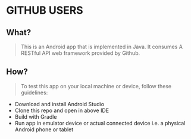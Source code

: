 GITHUB USERS
============


What?
-----
> This is an Android app that is implemented in Java. It consumes A RESTful API web framework provided by Github.



How?
----
> To test this app on your local machine or device, follow these guidelines:

* Download and install Android Studio
* Clone this repo and open in above IDE
* Build with Gradle
* Run app in emulator device or actual connected device i.e. a physical Android phone or tablet